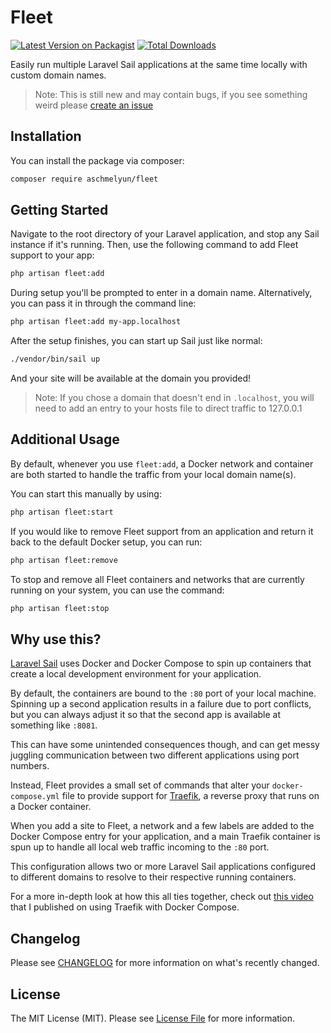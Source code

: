 # Fleet

[![Latest Version on Packagist](https://img.shields.io/packagist/v/aschmelyun/fleet.svg?style=flat-square)](https://packagist.org/packages/aschmelyun/fleet)
[![Total Downloads](https://img.shields.io/packagist/dt/aschmelyun/fleet.svg?style=flat-square)](https://packagist.org/packages/aschmelyun/fleet)

Easily run multiple Laravel Sail applications at the same time locally with custom domain names.

> Note: This is still new and may contain bugs, if you see something weird please [create an issue](https://github.com/aschmelyun/fleet/issues/new)

## Installation

You can install the package via composer:

```bash
composer require aschmelyun/fleet
```

## Getting Started

Navigate to the root directory of your Laravel application, and stop any Sail instance if it's running. Then, use the following command to add Fleet support to your app:

```bash
php artisan fleet:add
```

During setup you'll be prompted to enter in a domain name. Alternatively, you can pass it in through the command line:

```bash
php artisan fleet:add my-app.localhost
```

After the setup finishes, you can start up Sail just like normal:

```bash
./vendor/bin/sail up
```

And your site will be available at the domain you provided!

> Note: If you chose a domain that doesn't end in `.localhost`, you will need to add an entry to your hosts file to direct traffic to 127.0.0.1

## Additional Usage

By default, whenever you use `fleet:add`, a Docker network and container are both started to handle the traffic from your local domain name(s).

You can start this manually by using:

```bash
php artisan fleet:start
```

If you would like to remove Fleet support from an application and return it back to the default Docker setup, you can run:

```bash
php artisan fleet:remove
```

To stop and remove all Fleet containers and networks that are currently running on your system, you can use the command:

```bash
php artisan fleet:stop
```

## Why use this?

[Laravel Sail](https://laravel.com/docs/sail) uses Docker and Docker Compose to spin up containers that create a local development environment for your application.

By default, the containers are bound to the `:80` port of your local machine. Spinning up a second application results in a failure due to port conflicts, but you can always adjust it so that the second app is available at something like `:8081`.

This can have some unintended consequences though, and can get messy juggling communication between two different applications using port numbers.

Instead, Fleet provides a small set of commands that alter your `docker-compose.yml` file to provide support for [Traefik](https://hub.docker.com/_/traefik), a reverse proxy that runs on a Docker container.

When you add a site to Fleet, a network and a few labels are added to the Docker Compose entry for your application, and a main Traefik container is spun up to handle all local web traffic incoming to the `:80` port.

This configuration allows two or more Laravel Sail applications configured to different domains to resolve to their respective running containers.

For a more in-depth look at how this all ties together, check out [this video](https://www.youtube.com/watch?v=mZbLvGQqEvY) that I published on using Traefik with Docker Compose.

## Changelog

Please see [CHANGELOG](CHANGELOG.md) for more information on what's recently changed.

## License

The MIT License (MIT). Please see [License File](LICENSE.md) for more information.
